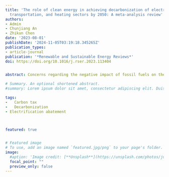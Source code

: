 ```yaml
---
title: 'The role of clean energy in achieving decarbonization of electricity generation,
  transportation, and heating sectors by 2050: A meta-analysis review'
authors:
- Admin
- Chunjiang An
- Zhikun Chen
date: '2023-08-01'
publishDate: '2024-11-05T03:19:18.345265Z'
publication_types:
- article-journal
publication: '*Renewable and Sustainable Energy Reviews*'
doi: https://doi.org/10.1016/j.rser.2023.113404


abstract: Concerns regarding the negative impact of fossil fuels on the environment have led to a global shift towards sustainable energy systems. This study reviewed recent studies on renewable energy composition and electrification abatement in 26 future scenarios of Canada. There is a trend to move from a comprehensive forecasting analysis of multiple energy sectors to a detailed transition analysis of individual sectors, providing more precise recommendations for achieving emission targets. In 2050, the shares of hydropower and nuclear power fluctuate little between scenarios, accounting for about 60% and 20%, respectively. The balance between variable renewables and natural gas remains unclear to fill the gap from the replacement of coal-fired power by 2030. The capacity demand for solar and wind under the 2050 GHG-100% scenario is doubled compared to the results of the 2050 existing policy scenario, which is beyond what is currently planned by government policies. This increased demand for renewable energy sources requires inter-provincial cooperation in electricity planning for countries with mismatches between renewable energy potential and high energy consumption areas. The result highlights the insufficient carbon price signal for coal, which is only 1/7 of that in the road transport sector, emphasizing the need for stronger carbon pricing policies to meet the targets of the Paris Agreement. This study provides valuable insights into the prospects of renewable energy and electrification abatement in Canada, highlighting the need for inter-provincial cooperation, precise transition analysis, and effective carbon pricing policies.

# Summary. An optional shortened abstract.
#summary: Lorem ipsum dolor sit amet, consectetur adipiscing elit. Duis posuere tellus ac convallis placerat. Proin tincidunt magna sed ex sollicitudin condimentum.

tags:
-	Carbon tax
-	Decarbonization
- Electrification abatement



featured: true


# Featured image
# To use, add an image named `featured.jpg/png` to your page's folder. 
image:
  #aption: 'Image credit: [**Unsplash**](https://unsplash.com/photos/jdD8gXaTZsc)'
  focal_point: ""
  preview_only: false
---
```

